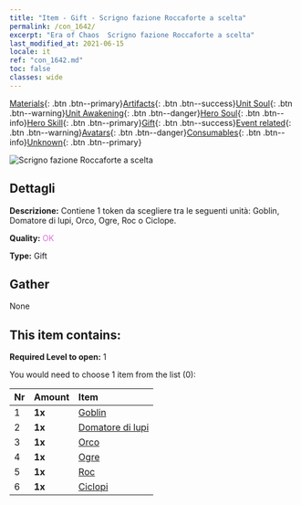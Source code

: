 ```yaml
---
title: "Item - Gift - Scrigno fazione Roccaforte a scelta"
permalink: /con_1642/
excerpt: "Era of Chaos  Scrigno fazione Roccaforte a scelta"
last_modified_at: 2021-06-15
locale: it
ref: "con_1642.md"
toc: false
classes: wide
---
```

 [Materials](/ItemsIT/){: .btn .btn--primary}[Artifacts](/ItemsIT/Artifacts/){: .btn .btn--success}[Unit Soul](/ItemsIT/UnitSoul/){: .btn .btn--warning}[Unit Awakening](/ItemsIT/UnitAwakening/){: .btn .btn--danger}[Hero Soul](/ItemsIT/HeroSoul/){: .btn .btn--info}[Hero Skill](/ItemsIT/HeroSkill/){: .btn .btn--primary}[Gift](/ItemsIT/Gift/){: .btn .btn--success}[Event related](/ItemsIT/Events/){: .btn .btn--warning}[Avatars](/ItemsIT/Avatars/){: .btn .btn--danger}[Consumables](/ItemsIT/Consumables/){: .btn .btn--info}[Unknown](/ItemsIT/Unknown/){: .btn .btn--primary}

 ![Scrigno fazione Roccaforte a scelta](/images/t/i_907258.png)

## Dettagli
 **Descrizione:** Contiene 1 token da scegliere tra le seguenti unità: Goblin, Domatore di lupi, Orco, Ogre, Roc o Ciclope.

 **Quality:** <span style="color: #DA70D6">OK</span>

 **Type:** Gift

## Gather

  None

## This item contains:

 **Required Level to open:** 1

 You would need to choose 1 item from the list (0):

  | Nr | Amount |     Item    |
  |:---|:-------|:------------|
  | 1 |  **1x** | [Goblin](/ItemsIT/unt_217/) |  | 
  | 2 |  **1x** | [Domatore di lupi](/ItemsIT/unt_218/) |  | 
  | 3 |  **1x** | [Orco](/ItemsIT/unt_219/) |  | 
  | 4 |  **1x** | [Ogre](/ItemsIT/unt_220/) |  | 
  | 5 |  **1x** | [Roc](/ItemsIT/unt_221/) |  | 
  | 6 |  **1x** | [Ciclopi](/ItemsIT/unt_222/) |  | 
